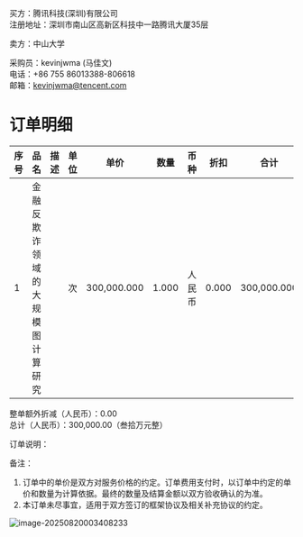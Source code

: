 

买方：腾讯科技(深圳)有限公司  
注册地址：深圳市南山区高新区科技中一路腾讯大厦35层  

卖方：中山大学  

采购员：kevinjwma (马佳文)  
电话：+86 755 86013388-806618  
邮箱：kevinjwma@tencent.com  

# 订单明细

| 序号 | 品名                             | 描述 | 单位 | 单价        | 数量  | 币种   | 折扣  | 合计        | 备注 |
| ---- | -------------------------------- | ---- | ---- | ----------- | ----- | ------ | ----- | ----------- | ---- |
| 1    | 金融反欺诈领域的大规模图计算研究 |      | 次   | 300,000.000 | 1.000 | 人民币 | 0.000 | 300,000.000 |      |

整单额外折减（人民币）：0.00  
总计（人民币）：300,000.00（叁拾万元整）  

订单说明：  

备注：  
1. 订单中的单价是双方对服务价格的约定。订单费用支付时，以订单中约定的单价和数量为计算依据。最终的数量及结算金额以双方验收确认的为准。  
2. 本订单未尽事宜，适用于双方签订的框架协议及相关补充协议的约定。



![image-20250820003408233](/Users/frank/Desktop/coding/android_tennis/mineru_samples/pics/image-20250820003408233.png)
